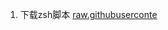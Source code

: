 1. 下载zsh脚本
   [raw.githubuserconte](https://raw.githubusercontent.com/ohmyzsh/ohmyzsh/master/tools/install.sh)
   